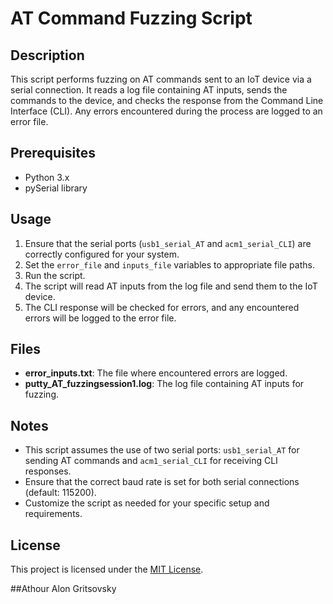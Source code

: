 # AT Command Fuzzing Script

## Description

This script performs fuzzing on AT commands sent to an IoT device via a serial connection. It reads a log file containing AT inputs, sends the commands to the device, and checks the response from the Command Line Interface (CLI). Any errors encountered during the process are logged to an error file.

## Prerequisites

- Python 3.x
- pySerial library

## Usage

1. Ensure that the serial ports (`usb1_serial_AT` and `acm1_serial_CLI`) are correctly configured for your system.
2. Set the `error_file` and `inputs_file` variables to appropriate file paths.
3. Run the script.
4. The script will read AT inputs from the log file and send them to the IoT device.
5. The CLI response will be checked for errors, and any encountered errors will be logged to the error file.

## Files

- **error_inputs.txt**: The file where encountered errors are logged.
- **putty_AT_fuzzingsession1.log**: The log file containing AT inputs for fuzzing.

## Notes

- This script assumes the use of two serial ports: `usb1_serial_AT` for sending AT commands and `acm1_serial_CLI` for receiving CLI responses.
- Ensure that the correct baud rate is set for both serial connections (default: 115200).
- Customize the script as needed for your specific setup and requirements.

## License

This project is licensed under the [MIT License](LICENSE).

##Athour
Alon Gritsovsky
